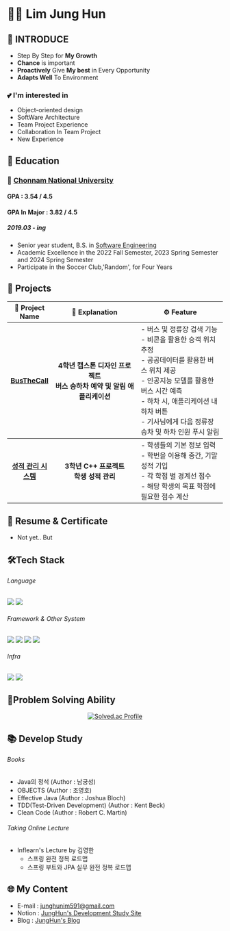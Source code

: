 # 🙋‍♂️ Lim Jung Hun

## 👋 INTRODUCE

* Step By Step for **My Growth**
* **Chance** is important
* **Proactively** Give **My best** in Every Opportunity
* **Adapts Well** To Environment

### 💕 I'm interested in  
  - Object-oriented design
  - SoftWare Architecture
  - Team Project Experience
  - Collaboration In Team Project
  - New Experience

## 📖 Education

### 🏫 [Chonnam National University](https://www.jnu.ac.kr/jnumain.aspx)
#### GPA : 3.54 / 4.5  
#### GPA In Major : 3.82 / 4.5
##### 2019.03 - ing
* Senior year student, B.S. in [Software Engineering](https://sw.jnu.ac.kr/sw/index.do)
* Academic Excellence in the 2022 Fall Semester, 2023 Spring Semester and 2024 Spring Semester
* Participate in the Soccer Club,'Random', for Four Years

## 🚀 Projects

<table style="width: 100%; table-layout: fixed;"> 
  <thead> 
    <tr> 
      <th style="text-align:center; width: 20%;">📝 Project Name</th> 
      <th style="text-align:center; width: 40%;">💬 Explanation</th> 
      <th style="text-align:center; width: 40%;">⚙️ Feature</th> 
    </tr> 
  </thead> 
  <tbody> 
    <tr> 
      <th>
        <strong><a href="https://github.com/junghunim07/busthecall" target="_blank">BusTheCall</a></strong>
      </th> 
      <th>
        4학년 캡스톤 디자인 프로젝트<br>
          <strong>버스 승하차 예약 및 알림 애플리케이션</strong>
      </th> 
      <td> 
        - 버스 및 정류장 검색 기능<br> 
        - 비콘을 활용한 승객 위치 추정<br> 
        - 공공데이터를 활용한 버스 위치 제공<br> 
        - 인공지능 모델를 활용한 버스 시간 예측<br> 
        - 하차 시, 애플리케이션 내 하차 버튼<br> 
        - 기사님에게 다음 정류장 승차 및 하차 인원 푸시 알림 
      </td>
    </tr> 
  </tbody> 
  <tbody> 
    <tr> 
      <th>
        <strong><a href="https://github.com/junghunim07/CPP202309-P" target="_blank">성적 관리 시스템</a></strong>
      </th> 
      <th>
        3학년 C++ 프로젝트<br>
        <strong>학생 성적 관리</strong>
      </th> 
      <td> 
        - 학생들의 기본 정보 입력<br>
        - 학번을 이용해 중간, 기말 성적 기입<br>
        - 각 학점 별 경계선 점수<br>
        - 해당 학생의 목표 학점에 필요한 점수 계산
      </td>
    </tr> 
  </tbody> 
</table>

## 📄 Resume & Certificate
* Not yet.. But

## 🛠️Tech Stack

###### Language
  <p> 
    <img src="https://img.shields.io/badge/Java-6DB33F?style=flat&logo=Java&logoColor=white"> 
    <img src="https://img.shields.io/badge/C++-00599C?style=flat&logo=cplusplus&logoColor=white"> 
  </p> 
  
###### Framework & Other System
  <p> 
    <img src="https://img.shields.io/badge/Spring-6DB33F?style=flat&logo=Spring&logoColor=white"> 
    <img src="https://img.shields.io/badge/SpringBoot-6DB33F?style=flat&logo=Spring%20Boot&logoColor=white"> 
    <img src="https://img.shields.io/badge/SpringSecurity-6DB33F?style=flat&logo=SpringSecurity&logoColor=white"> 
    <img src="https://img.shields.io/badge/MySQL-4479A1?style=flat&logo=MySQL&logoColor=white"> 
  </p> 
  
###### Infra
  <p> 
    <img src="https://img.shields.io/badge/Apache%20Tomcat-FF8C00?style=flat&logo=apache-tomcat&logoColor=white"> 
    <img src="https://img.shields.io/badge/Docker-2496ED?style=flat-square&logo=Docker&logoColor=white"> 
  </p>

## 🔎Problem Solving Ability
<div align="center">
  <a href="https://solved.ac/dlawndgns9/"> 
    <img src="http://mazassumnida.wtf/api/v2/generate_badge?boj=dlawndgns9" alt="Solved.ac Profile"> 
  </a>
</div>

## 📚 Develop Study

###### Books
- Java의 정석 (Author : 남궁성)
- OBJECTS (Author : 조영호)
- Effective Java (Author : Joshua Bloch)
- TDD(Test-Driven Development) (Author : Kent Beck)
- Clean Code (Author : Robert C. Martin)

###### Taking Online Lecture
- Inflearn's Lecture by 김영한
  - 스프링 완전 정복 로드맵
  - 스프링 부트와 JPA 실무 완전 정복 로드맵
 
## 🌐 My Content
- E-mail : junghunim591@gmail.com
- Notion : [JungHun's Development Study Site](https://courageous-asteroid-4e0.notion.site/Jung-Hun-s-Study-160b6db294bc80d9bd6bd88662ab9e2b?pvs=4)
- Blog : [JungHun's Blog](https://velog.io/@junghunim07)

<!--
**junghunim07/junghunim07** is a ✨ _special_ ✨ repository because its `README.md` (this file) appears on your GitHub profile.

Here are some ideas to get you started:

- 🔭 I’m currently working on ...
- 🌱 I’m currently learning ...
- 👯 I’m looking to collaborate on ...
- 🤔 I’m looking for help with ...
- 💬 Ask me about ...
- 📫 How to reach me: ...
- 😄 Pronouns: ...
- ⚡ Fun fact: ...
-->
